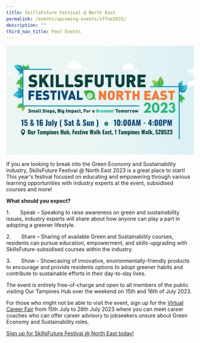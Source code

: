 ```yaml
---
title: SkillsFuture Festival @ North East
permalink: /events/upcoming-events/sffne2023/
description: ""
third_nav_title: Past Events
---
```

![](/images/oth_website%20banner_skillsfuture%20festival%202023.png)

If you are looking to break into the Green Economy and Sustainability industry, SkillsFuture Festival @ North East 2023 is a great place to start! This year's festival focused on educating and empowering through various learning opportunities with industry experts at the event, subsidised courses and more!

**What should you expect?**

1.       Speak – Speaking to raise awareness on green and sustainability issues, industry experts will share about how anyone can play a part in adopting a greener lifestyle.  
  

2.       Share – Sharing of available Green and Sustainability courses, residents can pursue education, empowerment, and skills-upgrading with SkillsFuture-subsidised courses within the industry.  
  

3.       Show – Showcasing of innovative, environmentally-friendly products to encourage and provide residents options to adopt greener habits and contribute to sustainable efforts in their day-to-day lives.

The event is entirely free-of-charge and open to all members of the public visiting Our Tampines Hub over the weekend on 15th and 16th of July 2023. 

For those who might not be able to visit the event, sign up for the [Virtual Career Fair](https://e2i-events-sustainability.app.kinobi.asia/jobs) from 15th July to 28th July 2023 where you can meet career coaches who can offer career advisory to jobseekers unsure about Green Economy and Sustainability roles. 

[Sign up for SkillsFuture Festival @ North East today!](https://go.gov.sg/sffne2023)